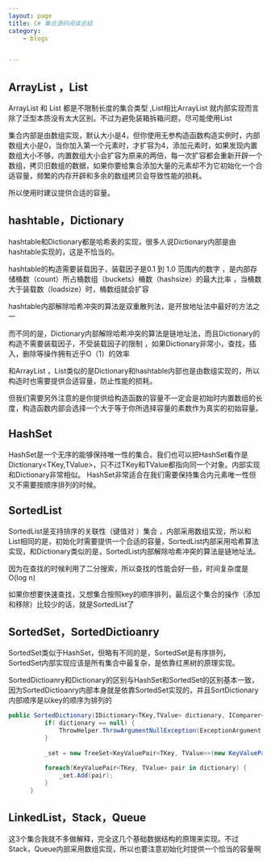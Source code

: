 ```yaml
---
layout: page
title: C# 集合源码阅读总结
category: 
    - blogs


---
```


## ArrayList ，List

ArrayList 和 List 都是不限制长度的集合类型 ,List相比ArrayList 就内部实现而言除了泛型本质没有太大区别。不过为避免装箱拆箱问题，尽可能使用List

集合内部是由数组实现，默认大小是4，但你使用无参构造函数构造实例时，内部数组大小是0，当你加入第一个元素时，才扩容为4，添加元素时，如果发现内置数组大小不够，内置数组大小会扩容为原来的两倍，每一次扩容都会重新开辟一个数组，拷贝旧数组的数据，如果你要给集合添加大量的元素却不为它初始化一个合适容量，频繁的内存开辟和多余的数组拷贝会导致性能的损耗。

所以使用时建议提供合适的容量。

## hashtable，Dictionary

hashtable和Dictionary都是哈希表的实现，很多人说Dictionary内部是由hashtable实现的，这是不恰当的。

hashtable的构造需要装载因子，装载因子是0.1 到 1.0 范围内的数字 ，是内部存储桶数（count）所占桶数组（buckets）桶数（hashsize）的最大比率 ，当桶数大于装载数（loadsize）时，桶数组就会扩容

hashtable内部解除哈希冲突的算法是双重散列法，是开放地址法中最好的方法之一 

而不同的是，Dictionary内部解除哈希冲突的算法是链地址法，而且Dictionary的构造不需要装载因子，不受装载因子的限制 ，如果Dictionary非常小，查找，插入，删除等操作拥有近乎O（1）的效率

和ArrayList ，List类似的是Dictionary和hashtable内部也是由数组实现的，所以构造时也需要提供合适容量，防止性能的损耗。

但我们需要另外注意的是你提供给构造函数的容量不一定会是初始时内置数组的长度，构造函数内部会选择一个大于等于你所选择容量的素数作为真实的初始容量。

## HashSet

HashSet是一个无序的能够保持唯一性的集合。我们也可以把HashSet看作是Dictionary<TKey,TValue>，只不过TKey和TValue都指向同一个对象。内部实现和Dictionary非常相似。 HashSet非常适合在我们需要保持集合内元素唯一性但又不需要按顺序排列的时候。 

## SortedList

SortedList是支持排序的关联性（键值对 ）集合 ，内部采用数组实现，所以和List相同的是，初始化时需要提供一个合适的容量，SortedList内部采用哈希算法实现，和Dictionary类似的是，SortedList内部解除哈希冲突的算法是链地址法。

因为在查找的时候利用了二分搜索，所以查找的性能会好一些，时间复杂度是O(log n) 

如果你想要快速查找，又想集合按照key的顺序排列，最后这个集合的操作（添加和移除）比较少的话，就是SortedList了 

## SortedSet，SortedDictioanry

SortedSet类似于HashSet，但略有不同的是，SortedSet是有序排列，SortedSet内部实现应该是所有集合中最复杂，是依靠红黑树的原理实现。

SortedDictioanry和Dictionary的区别与HashSet和SortedSet的区别基本一致，因为SortedDictioanry内部本身就是依靠SortedSet实现的，并且SortDictionary内部顺序是以key的顺序为排列的

```C#
public SortedDictionary(IDictionary<TKey,TValue> dictionary, IComparer<TKey> comparer) {
          if( dictionary == null) {
              ThrowHelper.ThrowArgumentNullException(ExceptionArgument.dictionary);
          }
 
          _set = new TreeSet<KeyValuePair<TKey, TValue>>(new KeyValuePairComparer(comparer));
 
          foreach(KeyValuePair<TKey, TValue> pair in dictionary) {
              _set.Add(pair);
          }            
      }
```

## LinkedList，Stack，Queue

这3个集合我就不多做解释，完全这几个基础数据结构的原理来实现。不过Stack，Queue内部采用数组实现，所以也要注意初始化时提供一个恰当的容量啊